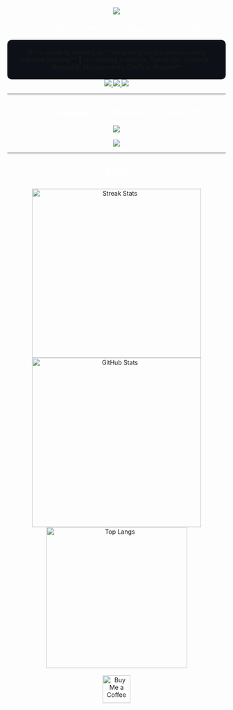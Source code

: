 <img align="right" src="" />

<h1 align="center">
  <img src="https://readme-typing-svg.herokuapp.com/?font=Righteous&size=35&color=FFFFFF&center=true&vCenter=true&width=500&height=70&duration=4000&lines=Hi+There!+%F0%9F%91%8B;+I'm+Dhananjai+Pratap+Singh!;Welcome+to+my+GitHub+Profile!" />
</h1>

<h3 align="center" style="color: #FFFFFF;">
  A passionate software developer from India 🇮🇳
</h3>

<div align="center" style="background-color: #0D1117; padding: 20px; border-radius: 10px;">
  ✪ I’m currently working on **dynamic pricing prediction using machine learning**  
  🌱 I’m learning **Next.js, TypeScript, GraphQL, MongoDB, Microservices, DevOps, Angular**
</div>

<div align="center">
  <a href="mailto:dhananjaips111@example.com">
    <img src="https://img.shields.io/badge/Gmail-333333?style=for-the-badge&logo=gmail&logoColor=red" />
  </a>
  <a href="https://linkedin.com/in/dhananjaips" target="_blank">
    <img src="https://img.shields.io/badge/LinkedIn-0077B5?style=for-the-badge&logo=linkedin&logoColor=white" />
  </a>
  <a href="https://DhananjaiPS.github.io" target="_blank">
     <img src="https://img.shields.io/badge/Portfolio-FF5722?style=for-the-badge&logo=todoist&logoColor=white" />
  </a>
</div>

<hr/>

<h2 align="center" style="color: #FFFFFF;">⚒️ Languages · Frameworks · Tools ⚒️</h2>

<div align="center">
  <img src="https://skillicons.dev/icons?i=python,java,c,cpp,html,css,js,ts," />
  <br/><br/>
  <img src="https://skillicons.dev/icons?i=react,arduino,nextjs,graphql,express,prisma,mongodb,mysql" />
</div>

<hr/>

<h2 align="center" style="color: #FFFFFF;">⚡ Stats ⚡</h2>

<div align="center">
  <img width="390" src="https://github-readme-streak-stats.herokuapp.com/?user=DhananjaiPS&count_private=true&theme=dark&border_radius=10" alt="Streak Stats"/>
  <img width="390" src="https://github-readme-stats-salesp07.vercel.app/api?username=DhananjaiPS&count_private=true&show_icons=true&theme=dark&border_radius=10" alt="GitHub Stats"/>
  <br/>
  <img width="325" src="https://github-readme-stats-salesp07.vercel.app/api/top-langs/?username=DhananjaiPS&hide=HTML&langs_count=8&layout=compact&theme=dark&border_radius=10" alt="Top Langs"/>
</div>

<br/>

<div align="center">
  <a href="https://ko-fi.com/V7V4RAK9C" target="_blank">
    <img height="64" src="https://storage.ko-fi.com/cdn/kofi1.png?v=3" alt="Buy Me a Coffee" />
  </a>
</div>
